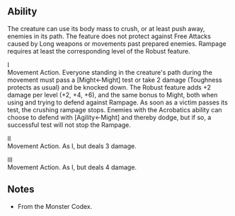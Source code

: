 ## Ability
The creature can use its body mass to crush, or at least push away, enemies in its path. The feature does not protect against Free Attacks caused by Long weapons or movements past prepared enemies. Rampage requires at least the corresponding level of the Robust feature.

I<br>Movement Action. Everyone standing in the creature's path during the movement must pass a \[Might←Might\] test or take 2 damage (Toughness protects as usual) and be knocked down. The Robust feature adds +2 damage per level (+2, +4, +6), and the same bonus to Might, both when using and trying to defend against Rampage. As soon as a victim passes its test, the crushing rampage stops. Enemies with the Acrobatics ability can choose to defend with \[Agility←Might\] and thereby dodge, but if so, a successful test will not stop the Rampage.

II<br>Movement Action. As I, but deals 3 damage.

III<br>Movement Action. As I, but deals 4 damage.
## Notes
* From the Monster Codex.